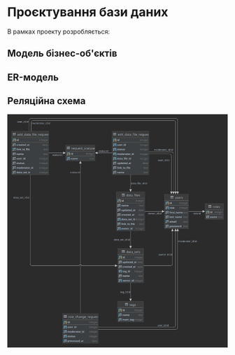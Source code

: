 # Проєктування бази даних

В рамках проекту розробляється:
## Модель бізнес-об'єктів



## ER-модель



## Реляційна схема

![Alt text](RM.svg)
